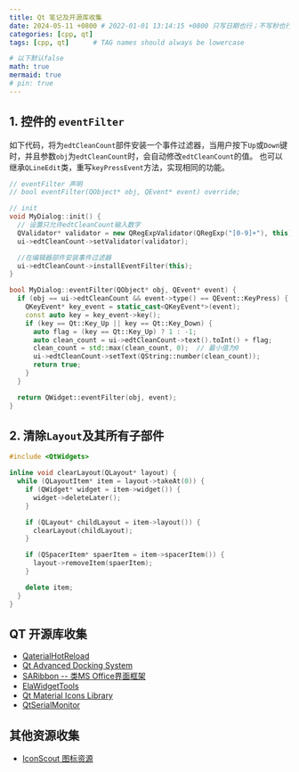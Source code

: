 ```yaml
---
title: Qt 笔记及开源库收集
date: 2024-05-11 +0800 # 2022-01-01 13:14:15 +0800 只写日期也行；不写秒也行；这样也行 2022-03-09T00:55:42+08:00
categories: [cpp, qt]
tags: [cpp, qt]      # TAG names should always be lowercase

# 以下默认false
math: true
mermaid: true
# pin: true
---
```


## 1. 控件的 `eventFilter` ##

如下代码，将为`edtCleanCount`部件安装一个事件过滤器，当用户按下`Up`或`Down`键时，并且参数`obj`为`edtCleanCount`时，会自动修改`edtCleanCount`的值。
也可以继承`QLineEdit`类，重写`keyPressEvent`方法，实现相同的功能。

```cpp
// eventFilter 声明
// bool eventFilter(QObject* obj, QEvent* event) override;

// init 
void MyDialog::init() {
  // 设置只允许edtCleanCount输入数字
  QValidator* validator = new QRegExpValidator(QRegExp("[0-9]+"), this);
  ui->edtCleanCount->setValidator(validator);

  //在编辑器部件安装事件过滤器
  ui->edtCleanCount->installEventFilter(this);
}

bool MyDialog::eventFilter(QObject* obj, QEvent* event) {
  if (obj == ui->edtCleanCount && event->type() == QEvent::KeyPress) {
    QKeyEvent* key_event = static_cast<QKeyEvent*>(event);
    const auto key = key_event->key();
    if (key == Qt::Key_Up || key == Qt::Key_Down) {
      auto flag = (key == Qt::Key_Up) ? 1 : -1;
      auto clean_count = ui->edtCleanCount->text().toInt() + flag;
      clean_count = std::max(clean_count, 0);  // 最小值为0
      ui->edtCleanCount->setText(QString::number(clean_count));
      return true;
    }
  }

  return QWidget::eventFilter(obj, event);
}
```

## 2. 清除`Layout`及其所有子部件 ##

```cpp
#include <QtWidgets>

inline void clearLayout(QLayout* layout) {
  while (QLayoutItem* item = layout->takeAt(0)) {
    if (QWidget* widget = item->widget()) {
      widget->deleteLater();
    }

    if (QLayout* childLayout = item->layout()) {
      clearLayout(childLayout);
    }

    if (QSpacerItem* spaerItem = item->spacerItem()) {
      layout->removeItem(spaerItem);
    }

    delete item;
  }
}
```

## QT 开源库收集 ##

* [QaterialHotReload](https://github.com/OlivierLDff/QaterialHotReload)
* [Qt Advanced Docking System](https://github.com/githubuser0xFFFF/Qt-Advanced-Docking-System)
* [SARibbon -- 类MS Office界面框架](https://gitee.com/czyt1988/SARibbon)
* [ElaWidgetTools](https://github.com/Liniyous/ElaWidgetTools)
* [Qt Material Icons Library](https://github.com/DKrepsky/QMaterialIcons)
* [QtSerialMonitor](https://github.com/mich-w/QtSerialMonitor)

## 其他资源收集 ##

* [IconScout 图标资源](https://iconscout.com/)